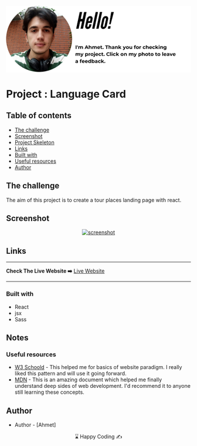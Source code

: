 <p align="center">
<a href="https://www.linkedin.com/in/ahmet-ayd%C4%B1n-2583b1199/" target="_blank"><img src="ahmet.png" alt="screenshot"></a>
</p>


# Project : Language Card
## Table of contents

  - [The challenge](#the-challenge)
  - [Screenshot](#screenshot)
  - [Project Skeleton ](#project-skeleton)
  - [Links](#links)
  - [Built with](#built-with)
  - [Useful resources](#useful-resources)
- [Author](#author)



## The challenge
The aim of this project is to create a tour places landing page with react.


## Screenshot
<p align="center">
<a href="https://transcendent-semolina-c04843.netlify.app/"><img src="tour.gif" alt="screenshot"></a>
</p>



## Links
<hr>
<b>Check The Live Website ➡️</b> <a href="https://transcendent-semolina-c04843.netlify.app/">Live Website</a>
<hr>

### Built with
- React
- jsx
- Sass
## Notes


### Useful resources

- [W3 Schoold](https://www.w3schools.com/) - This helped me for basics of website paradigm. I really liked this pattern and will use it going forward.
- [MDN](https://developer.mozilla.org/en-US/) - This is an amazing document which helped me finally understand deep sides of web development. I'd recommend it to anyone still learning these concepts.


## Author

- Author - [Ahmet]

<center> &#8987; Happy Coding  &#9997; </center>
